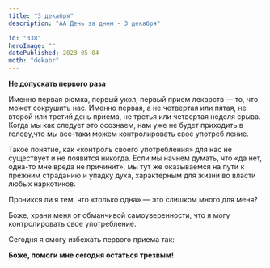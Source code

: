 ```yaml
---
title: "3 декабря"
description: "АА День за днем - 3 декабря"

id: "338"
heroImage: ""
datePublished: 2023-05-04
moth: "dekabr"
---
```


**Не допускать первого раза**

Именно первая рюмка, первый укол, первый прием лекарств — то, что может
сокрушить нас. Именно первая, а не четвертая или пятая, не второй или третий
день приема, не третья или четвертая неделя срыва. Когда мы как следует это
осознаем, нам уже не будет приходить в голову,что мы все-таки можем
контролировать свое употреб ление.

Такое понятие, как «контроль своего употребления» для нас не существует и не
появится никогда. Если мы начнем думать, что «да нет, одна-то мне вреда не
причинит», мы тут же оказываемся на пути к прежним страданию и упадку духа,
характерным для жизни во власти любых наркотиков.

Проникся ли я тем, что «только одна» — это слишком много для меня?

Боже, храни меня от обманчивой самоуверенности, что я могу контролировать свое
употребление.

Сегодня я смогу избежать первого приема так:

**Боже, помоги мне сегодня остаться трезвым!**
